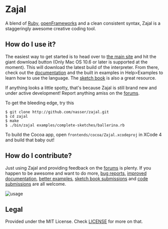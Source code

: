 Zajal
=====

A blend of [Ruby][ruby], [openFrameworks][of] and a clean consistent syntax, 
Zajal is a staggeringly awesome creative coding tool.

How do I use it?
----------------
The easiest way to get started is to head over to [the main site][main] and 
hit the giant download button (Only Mac OS 10.6 or later is supported at the 
moment). This will download the latest build of the interpreter. From there, 
check out the [documentation][docs] and the built in examples in Help>Examples 
to learn how to use the language. The [sketch book][sketch] is also a great 
resource.

If anything looks a little spotty, that's because Zajal is still brand new and
under active development! Report anything amiss on the [forums][forum].

To get the bleeding edge, try this

    $ git clone http://github.com/nasser/zajal.git
    $ cd zajal
    $ make
    $ ./bin/zajal examples/complete-sketches/ballerina.rb

To build the Cocoa app, open `frontends/cocoa/Zajal.xcodeproj` in XCode 4 and
build that baby out!

How do I contribute?
--------------------
Just using Zajal and providing feedback on the [forums][forum] is plenty. If
you happen to be awesome and want to do more, [bug reports][bugs],
[improved documentation][docs], [better examples][examples], 
[sketch book submissions][sketch] and [code submissions][fork] are all 
welcome.

![usage](http://zajal.cc/zajal.png)

Legal
-----
Provided under the MIT License. Check [LICENSE][license] for more on that.

[ruby]: http://ruby-lang.org
[of]: http://openframeworks.cc/
[main]: http://zajal.cc/
[docs]: http://docs.zajal.cc/
[sketch]: http://sketch.zajal.cc/
[forum]: http://forum.zajal.cc
[bugs]: https://github.com/nasser/zajal/issues
[examples]: https://github.com/nasser/zajal/tree/master/examples
[fork]: https://github.com/nasser/zajal/fork
[license]: http://github.com/nasser/zajal/blob/master/LICENSE
